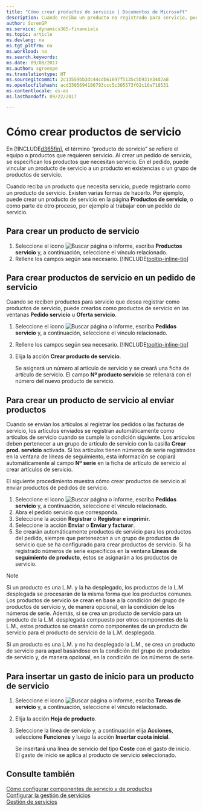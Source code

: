 ```yaml
---
title: "Cómo crear productos de servicio | Documentos de Microsoft"
description: Cuando reciba un producto no registrado para servicio, puede registrarlo como un producto de servicio.
author: SorenGP
ms.service: dynamics365-financials
ms.topic: article
ms.devlang: na
ms.tgt_pltfrm: na
ms.workload: na
ms.search.keywords: 
ms.date: 09/08/2017
ms.author: sgroespe
ms.translationtype: HT
ms.sourcegitcommit: 2c13559bb3dc44cdb61697f5135c5b931e34d2a8
ms.openlocfilehash: acd3305694186793ccc5c305573f62c16a718531
ms.contentlocale: es-es
ms.lasthandoff: 09/22/2017

---
```

# <a name="how-to-create-service-items"></a>Cómo crear productos de servicio
En [!INCLUDE[d365fin](includes/d365fin_md.md)], el término “producto de servicio” se refiere el equipo o productos que requieren servicio. Al crear un pedido de servicio, se especifican los productos que necesitan servicio. En el pedido, puede vincular un producto de servicio a un producto en existencias o un grupo de productos de servicio.    

Cuando reciba un producto que necesita servicio, puede registrarlo como un producto de servicio. Existen varias formas de hacerlo. Por ejemplo, puede crear un producto de servicio en la página **Productos de servicio**, o como parte de otro proceso, por ejemplo al trabajar con un pedido de servicio.   

## <a name="to-create-a-service-item"></a>Para crear un producto de servicio  
1. Seleccione el icono ![Buscar página o informe](media/ui-search/search_small.png "icono Buscar página o informe"), escriba **Productos servicio** y, a continuación, seleccione el vínculo relacionado.
2. Rellene los campos según sea necesario. [!INCLUDE[tooltip-inline-tip](includes/tooltip-inline-tip_md.md)]  

## <a name="to-create-service-items-within-a-service-order"></a>Para crear productos de servicio en un pedido de servicio  
Cuando se reciben productos para servicio que desea registrar como productos de servicio, puede crearlos como productos de servicio en las ventanas **Pedido servicio** u **Oferta servicio**.  

1. Seleccione el icono ![Buscar página o informe](media/ui-search/search_small.png "icono Buscar página o informe"), escriba **Pedidos servicio** y, a continuación, seleccione el vínculo relacionado.  
2. Rellene los campos según sea necesario. [!INCLUDE[tooltip-inline-tip](includes/tooltip-inline-tip_md.md)]  
3. Elija la acción **Crear producto de servicio**.  

    Se asignará un número al artículo de servicio y se creará una ficha de artículo de servicio. El campo **Nº producto servicio** se rellenará con el número del nuevo producto de servicio.

## <a name="to-create-a-service-item-when-shipping-items"></a>Para crear un producto de servicio al enviar productos  
Cuando se envían los artículos al registrar los pedidos o las facturas de servicio, los artículos enviados se registran automáticamente como artículos de servicio cuando se cumple la condición siguiente. Los artículos deben pertenecer a un grupo de artículo de servicio con la casilla **Crear prod. servicio** activada. Si los artículos tienen números de serie registrados en la ventana de líneas de seguimiento, esta información se copiará automáticamente al campo **Nº serie** en la ficha de artículo de servicio al crear artículos de servicio.  

El siguiente procedimiento muestra cómo crear productos de servicio al enviar productos de pedidos de servicio.  

1. Seleccione el icono ![Buscar página o informe](media/ui-search/search_small.png "icono Buscar página o informe"), escriba **Pedidos servicio** y, a continuación, seleccione el vínculo relacionado.  
2. Abra el pedido servicio que corresponda.  
3. Seleccione la acción **Registrar** o **Registrar e imprimir**.  
4. Seleccione la acción **Enviar** o **Enviar y facturar**.  
5. Se crearán automáticamente productos de servicio para los productos del pedido, siempre que pertenezcan a un grupo de productos de servicio que se ha configurado para crear productos de servicio. Si ha registrado números de serie específicos en la ventana **Líneas de seguimiento de producto**, éstos se asignarán a los productos de servicio.  

> [!NOTE]  
>  Si un producto es una L.M. y la ha desplegado, los productos de la L.M. desplegada se procesarán de la misma forma que los productos comunes. Los productos de servicio se crean en base a la condición del grupo de productos de servicio y, de manera opcional, en la condición de los números de serie. Además, si se crea un producto de servicio para un producto de la L.M. desplegada compuesto por otros componentes de la L.M., estos productos se crearán como componentes de un producto de servicio para el producto de servicio de la L.M. desplegada.  
>   
>  Si un producto es una L.M. y no ha desplegado la L.M., se crea un producto de servicio para aquel basándose en la condición del grupo de productos de servicio y, de manera opcional, en la condición de los números de serie.  

## <a name="to-insert-a-starting-fee-for-a-service-item"></a>Para insertar un gasto de inicio para un producto de servicio
1. Seleccione el icono ![Buscar página o informe](media/ui-search/search_small.png "icono Buscar página o informe"), escriba **Tareas de servicio** y, a continuación, seleccione el vínculo relacionado.
2. Elija la acción **Hoja de producto**.
3. Seleccione la línea de servicio y, a continuación elija **Acciones**, seleccione **Funciones** y luego la acción **Insertar cuota inicial**.  

    Se insertará una línea de servicio del tipo **Coste** con el gasto de inicio. El gasto de inicio se aplica al producto de servicio seleccionado.

## <a name="see-also"></a>Consulte también  
[Cómo configurar componentes de servicio y de productos](service-how-setup-service-items.md)  
[Configurar la gestión de servicios](service-setup-service.md)  
[Gestión de servicios](service-service.md)  

